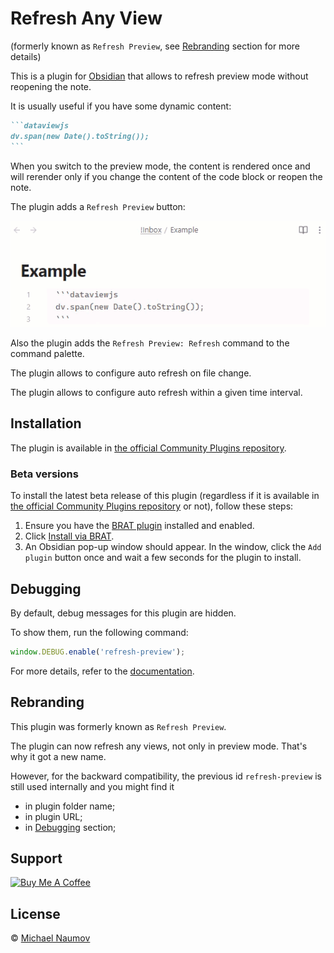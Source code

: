 # Refresh Any View

(formerly known as `Refresh Preview`, see [Rebranding](#rebranding) section for more details)

This is a plugin for [Obsidian](https://obsidian.md/) that allows to refresh preview mode without reopening the note.

It is usually useful if you have some dynamic content:

````markdown
```dataviewjs
dv.span(new Date().toString());
```
````

When you switch to the preview mode, the content is rendered once and will rerender only if you change the content of the code block or reopen the note.

The plugin adds a `Refresh Preview` button:

![Demo](images/demo.gif)

Also the plugin adds the `Refresh Preview: Refresh` command to the command palette.

The plugin allows to configure auto refresh on file change.

The plugin allows to configure auto refresh within a given time interval.

## Installation

The plugin is available in [the official Community Plugins repository](https://obsidian.md/plugins?id=refresh-preview).

### Beta versions

To install the latest beta release of this plugin (regardless if it is available in [the official Community Plugins repository](https://obsidian.md/plugins) or not), follow these steps:

1. Ensure you have the [BRAT plugin](https://obsidian.md/plugins?id=obsidian42-brat) installed and enabled.
2. Click [Install via BRAT](https://intradeus.github.io/http-protocol-redirector?r=obsidian://brat?plugin=https://github.com/mnaoumov/obsidian-refresh-preview).
3. An Obsidian pop-up window should appear. In the window, click the `Add plugin` button once and wait a few seconds for the plugin to install.

## Debugging

By default, debug messages for this plugin are hidden.

To show them, run the following command:

```js
window.DEBUG.enable('refresh-preview');
```

For more details, refer to the [documentation](https://github.com/mnaoumov/obsidian-dev-utils/blob/main/docs/debugging.md).

## Rebranding

This plugin was formerly known as `Refresh Preview`.

The plugin can now refresh any views, not only in preview mode. That's why it got a new name.

However, for the backward compatibility, the previous id `refresh-preview` is still used internally and you might find it

- in plugin folder name;
- in plugin URL;
- in [Debugging](#debugging) section;

## Support

<a href="https://www.buymeacoffee.com/mnaoumov" target="_blank"><img src="https://cdn.buymeacoffee.com/buttons/v2/default-yellow.png" alt="Buy Me A Coffee" style="height: 60px !important;width: 217px !important;"></a>

## License

© [Michael Naumov](https://github.com/mnaoumov/)
